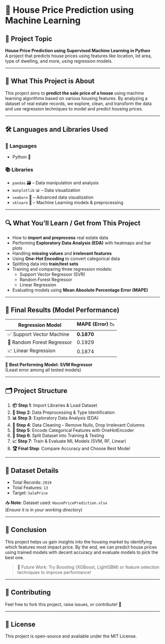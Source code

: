 # 🏡 House Price Prediction using Machine Learning

## 📌 Project Topic
**House Price Prediction using Supervised Machine Learning in Python**  
A project that predicts house prices using features like location, lot area, type of dwelling, and more, using regression models.

---

## 📖 What This Project is About

This project aims to **predict the sale price of a house** using machine learning algorithms based on various housing features. By analyzing a dataset of real estate records, we explore, clean, and transform the data and use regression techniques to model and predict housing prices.

---

## 🛠 Languages and Libraries Used

### 🧠 **Languages**
- Python 🐍

### 📚 **Libraries**
- `pandas` 🗃️ – Data manipulation and analysis
- `matplotlib` 📊 – Data visualization
- `seaborn` 🌊 – Advanced data visualization
- `sklearn` 🤖 – Machine Learning models & preprocessing

---

## 🔍 What You’ll Learn / Get from This Project

- How to **import and preprocess** real estate data
- Performing **Exploratory Data Analysis (EDA)** with heatmaps and bar plots
- Handling **missing values** and **irrelevant features**
- Using **One-Hot Encoding** to convert categorical data
- Splitting data into **train/test sets**
- Training and comparing three regression models:
  - Support Vector Regressor (SVR)
  - Random Forest Regressor
  - Linear Regression
- Evaluating models using **Mean Absolute Percentage Error (MAPE)**

---

## 🧮 Final Results (Model Performance)

| Regression Model           | MAPE (Error) 📉 |
|---------------------------|----------------|
| ✅ Support Vector Machine  | **0.1870**      |
| 🌲 Random Forest Regressor | 0.1929         |
| 📈 Linear Regression       | 0.1874         |

🎯 **Best Performing Model:** **SVM Regressor**  
(Least error among all tested models)

---

## 🗂️ Project Structure

1. **📦 Step 1**: Import Libraries & Load Dataset
2. **🧹 Step 2**: Data Preprocessing & Type Identification
3. **📊 Step 3**: Exploratory Data Analysis (EDA)
4. **🧼 Step 4**: Data Cleaning – Remove Nulls, Drop Irrelevant Columns
5. **🧠 Step 5**: Encode Categorical Features with OneHotEncoder
6. **🔀 Step 6**: Split Dataset into Training & Testing
7. **📈 Step 7**: Train & Evaluate ML Models (SVM, RF, Linear)
8. **🏆 Final Step**: Compare Accuracy and Choose Best Model

---

## 📎 Dataset Details

- Total Records: `2919`
- Total Features: `13`
- Target: `SalePrice`

📥 **Note**: Dataset used: `HousePricePrediction.xlsx`  
(*Ensure it is in your working directory*)

---

## 💬 Conclusion

This project helps us gain insights into the housing market by identifying which features most impact price. By the end, we can predict house prices using trained models with decent accuracy and evaluate models to pick the best one.

> 🚀 Future Work: Try Boosting (XGBoost, LightGBM) or feature selection techniques to improve performance!

---

## 🤝 Contributing

Feel free to fork this project, raise issues, or contribute! 🙌

---

## 📄 License

This project is open-source and available under the MIT License.

